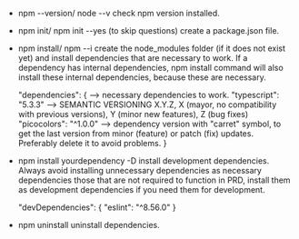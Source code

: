 - npm --version/ node --v
  check npm version installed.

- npm init/ npm init --yes (to skip questions)
  create a package.json file.

- npm install/ npm --i
  create the node_modules folder (if it does not exist yet) and install dependencies that are necessary to work. If a dependency has internal dependencies, npm install command will also install these internal dependencies, because these are necessary.

	"dependencies": { --> necessary dependencies to work.
		"typescript": "5.3.3" --> SEMANTIC VERSIONING X.Y.Z, X (mayor, no compatibility with previous versions), Y (minor new features), Z (bug fixes)
		"picocolors": "^1.0.0" --> dependency version with "carret" symbol, to get the last version from minor (feature) or patch (fix) updates. Preferably delete it to avoid problems.
	}

- npm install yourdependency -D
  install development dependencies.
  Always avoid installing unnecessary dependencies as necessary dependencies those that are not required to function in PRD, install them as development dependencies if you need them for development.

  "devDependencies": {
  	"eslint": "^8.56.0"
  }

- npm uninstall
  uninstall dependencies.

